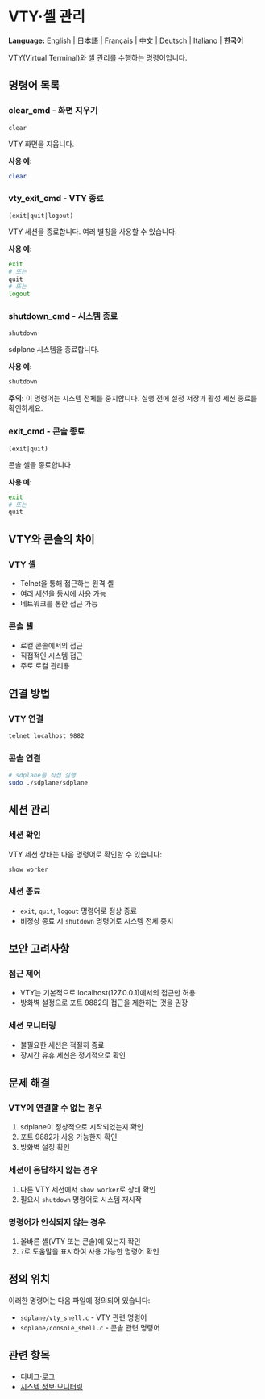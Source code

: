 # VTY·셸 관리

**Language:** [English](../en/vty-shell.md) | [日本語](../ja/vty-shell.md) | [Français](../fr/vty-shell.md) | [中文](../zh/vty-shell.md) | [Deutsch](../de/vty-shell.md) | [Italiano](../it/vty-shell.md) | **한국어**

VTY(Virtual Terminal)와 셸 관리를 수행하는 명령어입니다.

## 명령어 목록

### clear_cmd - 화면 지우기
```
clear
```

VTY 화면을 지웁니다.

**사용 예:**
```bash
clear
```

### vty_exit_cmd - VTY 종료
```
(exit|quit|logout)
```

VTY 세션을 종료합니다. 여러 별칭을 사용할 수 있습니다.

**사용 예:**
```bash
exit
# 또는
quit
# 또는
logout
```

### shutdown_cmd - 시스템 종료
```
shutdown
```

sdplane 시스템을 종료합니다.

**사용 예:**
```bash
shutdown
```

**주의:** 이 명령어는 시스템 전체를 중지합니다. 실행 전에 설정 저장과 활성 세션 종료를 확인하세요.

### exit_cmd - 콘솔 종료
```
(exit|quit)
```

콘솔 셸을 종료합니다.

**사용 예:**
```bash
exit
# 또는
quit
```

## VTY와 콘솔의 차이

### VTY 셸
- Telnet을 통해 접근하는 원격 셸
- 여러 세션을 동시에 사용 가능
- 네트워크를 통한 접근 가능

### 콘솔 셸
- 로컬 콘솔에서의 접근
- 직접적인 시스템 접근
- 주로 로컬 관리용

## 연결 방법

### VTY 연결
```bash
telnet localhost 9882
```

### 콘솔 연결
```bash
# sdplane을 직접 실행
sudo ./sdplane/sdplane
```

## 세션 관리

### 세션 확인
VTY 세션 상태는 다음 명령어로 확인할 수 있습니다:
```bash
show worker
```

### 세션 종료
- `exit`, `quit`, `logout` 명령어로 정상 종료
- 비정상 종료 시 `shutdown` 명령어로 시스템 전체 중지

## 보안 고려사항

### 접근 제어
- VTY는 기본적으로 localhost(127.0.0.1)에서의 접근만 허용
- 방화벽 설정으로 포트 9882의 접근을 제한하는 것을 권장

### 세션 모니터링
- 불필요한 세션은 적절히 종료
- 장시간 유휴 세션은 정기적으로 확인

## 문제 해결

### VTY에 연결할 수 없는 경우
1. sdplane이 정상적으로 시작되었는지 확인
2. 포트 9882가 사용 가능한지 확인
3. 방화벽 설정 확인

### 세션이 응답하지 않는 경우
1. 다른 VTY 세션에서 `show worker`로 상태 확인
2. 필요시 `shutdown` 명령어로 시스템 재시작

### 명령어가 인식되지 않는 경우
1. 올바른 셸(VTY 또는 콘솔)에 있는지 확인
2. `?`로 도움말을 표시하여 사용 가능한 명령어 확인

## 정의 위치

이러한 명령어는 다음 파일에 정의되어 있습니다:
- `sdplane/vty_shell.c` - VTY 관련 명령어
- `sdplane/console_shell.c` - 콘솔 관련 명령어

## 관련 항목

- [디버그·로그](debug-logging.md)
- [시스템 정보·모니터링](system-monitoring.md)